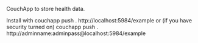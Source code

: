 CouchApp to store health data.

Install with 
    couchapp push . http://localhost:5984/example
or (if you have security turned on)
    couchapp push . http://adminname:adminpass@localhost:5984/example
